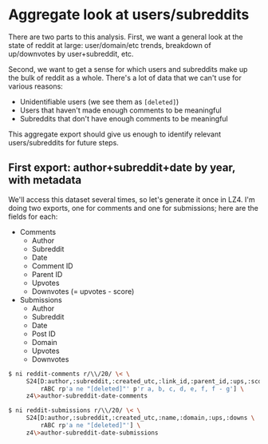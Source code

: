 # Aggregate look at users/subreddits
There are two parts to this analysis. First, we want a general look at the state
of reddit at large: user/domain/etc trends, breakdown of up/downvotes by
user+subreddit, etc.

Second, we want to get a sense for which users and subreddits make up the bulk
of reddit as a whole. There's a lot of data that we can't use for various
reasons:

- Unidentifiable users (we see them as `[deleted]`)
- Users that haven't made enough comments to be meaningful
- Subreddits that don't have enough comments to be meaningful

This aggregate export should give us enough to identify relevant
users/subreddits for future steps.

## First export: author+subreddit+date by year, with metadata
We'll access this dataset several times, so let's generate it once in LZ4. I'm
doing two exports, one for comments and one for submissions; here are the fields
for each:

- Comments
    - Author
    - Subreddit
    - Date
    - Comment ID
    - Parent ID
    - Upvotes
    - Downvotes (= upvotes - score)
- Submissions
    - Author
    - Subreddit
    - Date
    - Post ID
    - Domain
    - Upvotes
    - Downvotes

```sh
$ ni reddit-comments r/\\/20/ \< \
     S24[D:author,:subreddit,:created_utc,:link_id,:parent_id,:ups,:score \
         rABC rp'a ne "[deleted]"' p'r a, b, c, d, e, f, f - g'] \
     z4\>author-subreddit-date-comments

$ ni reddit-submissions r/\\/20/ \< \
     S24[D:author,:subreddit,:created_utc,:name,:domain,:ups,:downs \
         rABC rp'a ne "[deleted]"'] \
     z4\>author-subreddit-date-submissions
```
